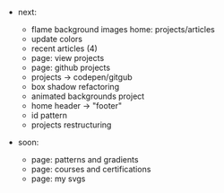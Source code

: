 - next: 
    - flame background images home: projects/articles
    - update colors
    - recent articles (4)
    - page: view projects
    - page: github projects
    - projects -> codepen/gitgub
    - box shadow refactoring
    - animated backgrounds project
    - home header -> "footer"
    - id pattern
    - projects restructuring


- soon:
    - page: patterns and gradients
    - page: courses and certifications
    - page: my svgs